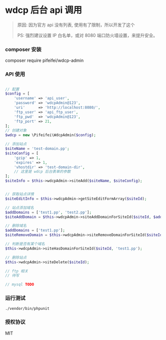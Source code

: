 # wdcp 后台 api 调用

> 原因:
> 因为官方 api 没有列表, 使用有了限制，所以开发了这个
> 
> PS: 强烈建议设置 IP 白名单，或对 8080 端口防火墙设置，来提升安全。


### composer 安装
composer require pifeifei/wdcp-admin

### API 使用

```php

// 配置
$config = [
    'username' => 'api_user',
    'password' => 'wdcpAdmin@123',
    'uri'      => 'http://localhost:8080/',
    'ftp_user' => 'api_ftp_user',
    'ftp_pwd'  => 'wdcpAdmin@123',
    'ftp_port' => 21,
];
// 创建对象
$wdcp = new \Pifeifei\WdcpAdmin($config);

// 添加站点
$siteName = 'test-domain.pp';
$siteConfig = [
    'gzip' => 1,
    'expires' => 1,
    'vhostdir' => 'test-domain-dir',
    // 这里是 wdcp 后台表单的参数
];
$siteInfo = $this->wdcpAdmin->siteAdd($siteName, $siteConfig);


// 获取站点详情
$siteEditInfo = $this->wdcpAdmin->getSiteEditFormArray($siteId);

// 站点添加域名
$addDomains = ['test1.pp', 'test2.pp'];
$siteAddDomain = $this->wdcpAdmin->siteAddDomainForSiteId($siteId, $addDomains);

// 删除域名
$addDomains = ['test1.pp'];
$siteRemoveDomain = $this->wdcpAdmin->siteRemoveDomainForSiteId($siteId, $addDomains);

// 判断是否有某个域名
$this->wdcpAdmin->siteHasDomainForSiteId($siteId, 'test1.pp');

// 删除站点
$this->wdcpAdmin->siteDelete($siteId);

// ftp 相关
// 待写

// mysql TODO 

```

### 运行测试
```shell
./vendor/bin/phpunit
```

### 授权协议
MIT